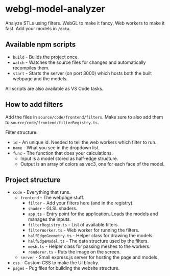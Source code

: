 # webgl-model-analyzer

Analyze STLs using filters. WebGL to make it fancy. Web workers to make it fast. Add your models in `/data`.

## Available npm scripts

- `build` - Builds the project once.
- `watch` - Watches the source files for changes and automatically recompiles them.
- `start` - Starts the server (on port 3000) which hosts both the built webpage and the models.

All scripts are also available as VS Code tasks.

## How to add filters

Add the files in `source/code/frontend/filters`. Make sure to also add them to `source/code/frontend/filterRegistry.ts`.

Filter structure:
- `id` - An unique id. Needed to tell the web workers which filter to run.
- `name` - What you see in the dropdown list.
- `func` - The function that does your calculations.
  - Input is a model stored as half-edge structure.
  - Output is an array of colors as vec3, one for each face of the model.

## Project structure

- `code` - Everything that runs.
  - `frontend` - The webpage stuff.
    - `filter` - Add your filters here (and in the registry).
    - `shader` - GLSL shaders.
    - `app.ts` - Entry point for the application. Loads the models and manages the inputs.
    - `filterRegistry.ts` - List of available filters.
    - `filterWorker.ts` - Web worker for running the filters.
    - `halfEdgeGeometry.ts` - Helper class for drawing the models.
    - `halfEdgeModel.ts` - The data structure used by the filters.
    - `mesh.ts` - Helper class for passing meshes to the workers.
    - `renderer.ts` - Puts the image on the screen.
  - `server` - Small express.js server for hosting the page and models.
- `css` - Custom CSS to make the UI blocky.
- `pages` - Pug files for building the website structure.
